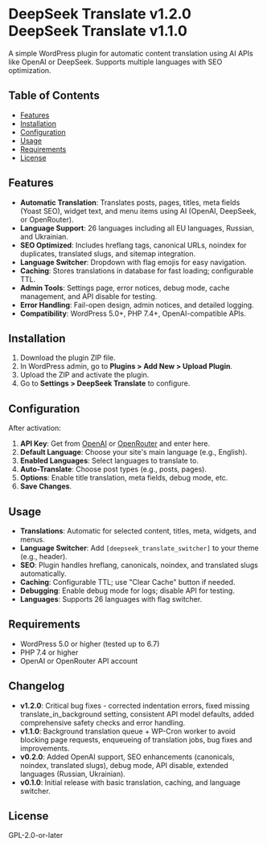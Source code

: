 # DeepSeek Translate v1.2.0 DeepSeek Translate v1.1.0

A simple WordPress plugin for automatic content translation using AI APIs like OpenAI or DeepSeek. Supports multiple languages with SEO optimization.

## Table of Contents
- [Features](#features)
- [Installation](#installation)
- [Configuration](#configuration)
- [Usage](#usage)
- [Requirements](#requirements)
- [License](#license)

## Features
- **Automatic Translation**: Translates posts, pages, titles, meta fields (Yoast SEO), widget text, and menu items using AI (OpenAI, DeepSeek, or OpenRouter).
- **Language Support**: 26 languages including all EU languages, Russian, and Ukrainian.
- **SEO Optimized**: Includes hreflang tags, canonical URLs, noindex for duplicates, translated slugs, and sitemap integration.
- **Language Switcher**: Dropdown with flag emojis for easy navigation.
- **Caching**: Stores translations in database for fast loading; configurable TTL.
- **Admin Tools**: Settings page, error notices, debug mode, cache management, and API disable for testing.
- **Error Handling**: Fail-open design, admin notices, and detailed logging.
- **Compatibility**: WordPress 5.0+, PHP 7.4+, OpenAI-compatible APIs.

## Installation
1. Download the plugin ZIP file.
2. In WordPress admin, go to **Plugins > Add New > Upload Plugin**.
3. Upload the ZIP and activate the plugin.
4. Go to **Settings > DeepSeek Translate** to configure.

## Configuration
After activation:
1. **API Key**: Get from [OpenAI](https://platform.openai.com) or [OpenRouter](https://openrouter.ai) and enter here.
2. **Default Language**: Choose your site's main language (e.g., English).
3. **Enabled Languages**: Select languages to translate to.
4. **Auto-Translate**: Choose post types (e.g., posts, pages).
5. **Options**: Enable title translation, meta fields, debug mode, etc.
6. **Save Changes**.

## Usage
- **Translations**: Automatic for selected content, titles, meta, widgets, and menus.
- **Language Switcher**: Add `[deepseek_translate_switcher]` to your theme (e.g., header).
- **SEO**: Plugin handles hreflang, canonicals, noindex, and translated slugs automatically.
- **Caching**: Configurable TTL; use "Clear Cache" button if needed.
- **Debugging**: Enable debug mode for logs; disable API for testing.
- **Languages**: Supports 26 languages with flag switcher.

## Requirements
- WordPress 5.0 or higher (tested up to 6.7)
- PHP 7.4 or higher
- OpenAI or OpenRouter API account

## Changelog
- **v1.2.0**: Critical bug fixes - corrected indentation errors, fixed missing translate_in_background setting, consistent API model defaults, added comprehensive safety checks and error handling.
- **v1.1.0**: Background translation queue + WP-Cron worker to avoid blocking page requests, enqueueing of translation jobs, bug fixes and improvements.
- **v0.2.0**: Added OpenAI support, SEO enhancements (canonicals, noindex, translated slugs), debug mode, API disable, extended languages (Russian, Ukrainian).
- **v0.1.0**: Initial release with basic translation, caching, and language switcher.

## License
GPL-2.0-or-later
